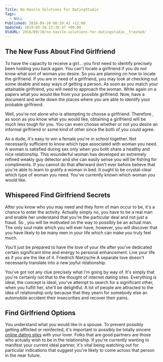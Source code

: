 ```yaml
---
Title: No-Hassle Solutions For DatingStudio
Tags:
  - NULL
Published: 2018-09-10 00:20:41 +12:00
Updated: 2019-05-26 23:35:47 +06:00
OldURL: 2018/09/10/no-hassle-solutions-for-datingstudio__trashed/
---
```


<h2> The New Fuss About Find Girlfriend  </h2>  <p>To have the capacity to receive a girl... you first need to identify precisely been holding you back again. You can't locate a girlfriend if you do not know what sort of woman you desire. So you are planning on how to locate the girlfriend. If you are in need of a girlfriend, you may look at checking out some doable and easy ways of getting a person. As soon as you match your attainable girlfriend, you will need to approach the woman. Write again on a papers what you would like from your possible girlfriend. Now, have a document and write down the places where you are able to identify your probable girlfriend. </p> <p>Well, you're not alone who is attempting to choose a girlfriend. Therefore , as soon as you know what you would like, obtaining a girlfriend will be much less tough for you. You can even choose whether or not you desire an informal girlfriend or some kind of other since the both of you could agree. </p>  <p>As a dude, it's easy to win a female you're in school together. Not necessarily sufficient to know which type associated with woman you need. A woman is satisfied during sex only when you both share a healthy and nice relationship. This wounderful woman has developed an extremely refined weakly guy detector and she can easily sense you will be fishing for compliments. If you cannot do that afterward don't ever before believe that you're able  to learn to gratify a woman in bed. It ought to be crystal-clear which type of woman you need. You've currently known which woman you would like. </p>  <h2>Whispered Find Girlfriend Secrets  </h2>  <p>After you know who you may need and they form of man occur to be, it's a chance to enter the activity. Actually simply no, you have to be a real man and enable her understand that you're the particular deal and not just a fraud. So , you will be motivated on the way to possibly be an actual man. The only soul mate which you will ever have, however, you will discover that you have likely to be many men in your life which can make you truly feel much. </p>  <p>You'll just be prepared to have the love of your life after you've dedicated certain significant time and energy to personal enhancement. Live your life as if you are the like of it. Friedrich Nietzsche A separate love doesn't necessarily translate into a new joyful relationship. </p>  <p>You've got not any clue precisely what I'm going by way of. It's simply that you're certainly not that to the thought of internet dating sites. Everything is ideal, the concept is ideal, you've attempt to search for a significant other, when you fulfill her, she'll be delightful. A lot of people are attracted to the idea of relationship only because that they yearn for somebody else an automobile accident their insecurities and recover their pains. </p>  <h2> Find Girlfriend Options </h2>  <p>You understand what you would like in a spouse. To prevent possibly getting afflicted or reinfected, it's important to possibly be totally sincere <a href="https://datingstudio.com/">online dating sites</a> with your lover. Folks that are good partners are those who actually wish to be in the relationship. If you're currently wanting to manifest your current ideal partner, it's vital being watching out for particular indications that suggest you're likely to come across that person in the near future. </p>

